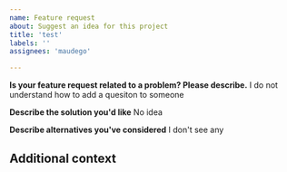 ```yaml
---
name: Feature request
about: Suggest an idea for this project
title: 'test'
labels: ''
assignees: 'maudego'

---
```


**Is your feature request related to a problem? Please describe.**
I do not understand how to add a quesiton to someone

**Describe the solution you'd like**
No idea

**Describe alternatives you've considered**
I don't see any

**Additional context**
-
